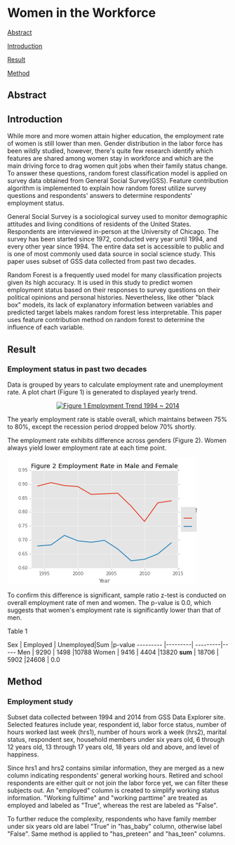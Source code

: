# Women in the Workforce

[Abstract](#abstract)

[Introduction](#introduction)

[Result](#result)

[Method](#method)

## Abstract

## Introduction

While more and more women attain higher education, the employment rate of women is still lower than men. Gender distribution in the labor force has been wildly studied, however, there's quite few research identify which features are shared among women stay in workforce and which are the main driving force to drag women quit jobs when their family status change. To answer these questions, random forest classification model is applied on survey data obtained from General Social Survey(GSS). Feature contribution algorithm is implemented to explain how random forest utilize survey questions and respondents' answers to determine respondents' employment status. 

General Social Survey is a sociological survey used to monitor demographic attitudes and living conditions of residents of the United States. Respondents are interviewed in-person at the University of Chicago. The survey has been started since 1972, conducted very year until 1994, and every other year since 1994. The entire data set is accessible to public and is one of most commonly used data source in social science study. This paper uses subset of GSS data collected from past two decades. 

Random Forest is a frequently used model for many classification projects given its high accuracy. It is used in this study to predict women employment status based on their responses to survey questions on their political opinions and personal histories. Nevertheless, like other "black box" models, its lack of explanatory information between variables and predicted target labels makes random forest less interpretable. This paper uses feature contribution method on random forest to determine the influence of each variable. 

## Result


### Employment status in past two decades

Data is grouped by years to calculate employment rate and unemployment rate. A plot chart (Figure 1) is generated to displayed yearly trend. 

<div>
    <a href="https://plot.ly/~yihua/94/" target="_blank" title="Figure 1 Employment Trend 1994 ~ 2014" style="display: block; text-align: center;"><img src="https://plot.ly/~yihua/94.png" alt="Figure 1 Employment Trend 1994 ~ 2014" style="max-width: 100%;width: 1400px;"  width="400" onerror="this.onerror=null;this.src='https://plot.ly/404.png';" /></a>
    <script data-plotly="yihua:94"  src="https://plot.ly/embed.js" async></script>
</div>

The yearly employment rate is stable overall, which maintains between 75% to 80%, except the recession period dropped below 70% shortly. 

The employment rate exhibits difference across genders (Figure 2). Women always yield lower employment rate at each time point. 

![emp_sex](imgs/emp_sex.png)

To confirm this difference is significant, sample ratio z-test is conducted on overall employment rate of men and women. The p-value is 0.0, which suggests that women's employment rate is significantly lower than that of men. 

Table 1

 Sex       | Employed  | Unemployed|Sum   |p-value
 --------- |---------| ---------|-----
 Men       | 9290      | 1498      |10788 
 Women     | 9416      |   4404    |13820 
 **sum**   | 18706     |    5902   |24608 | 0.0
 




## Method

### Employment study
Subset data collected between 1994 and 2014 from GSS Data Explorer site. Selected features include year, respondent id, labor force status, number of hours worked last week (hrs1), number of hours work a week (hrs2), marital status, respondent sex, household members under six years old, 6 through 12 years old, 13 through 17 years old, 18 years old and above, and level of happiness. 

Since hrs1 and hrs2 contains similar information, they are merged as a new column indicating respondents' general working hours. Retired and school respondents are either quit or not join the labor force yet, we can filter these subjects out. An "employed" column is created to simplify working status information. "Working fulltime" and "working parttime" are treated as employed and labeled as "True", whereas the rest are labeled as "False".

To further reduce the complexity, respondents who have family member under six years old are label "True" in "has_baby" column, otherwise label "False". Same method is applied to "has_preteen" and "has_teen" columns. 

